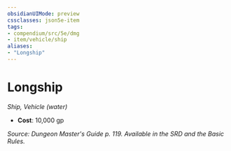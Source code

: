 ```yaml
---
obsidianUIMode: preview
cssclasses: json5e-item
tags:
- compendium/src/5e/dmg
- item/vehicle/ship
aliases: 
- "Longship"
---
```

# Longship
*Ship, Vehicle (water)*  

- **Cost**: 10,000 gp

*Source: Dungeon Master's Guide p. 119. Available in the SRD and the Basic Rules.*